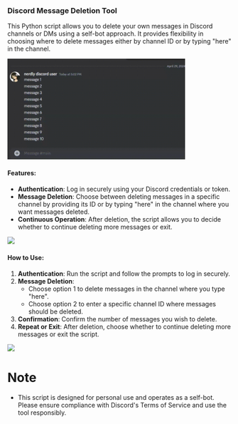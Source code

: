 ### Discord Message Deletion Tool
This Python script allows you to delete your own messages in Discord channels or DMs using a self-bot approach. It provides flexibility in choosing where to delete messages either by channel ID or by typing "here" in the channel. 

<img src="/img/img3.gif" width="400">

#### Features:

- **Authentication**: Log in securely using your Discord credentials or token.
- **Message Deletion**: Choose between deleting messages in a specific channel by providing its ID or by typing "here" in the channel where you want messages deleted.
- **Continuous Operation**: After deletion, the script allows you to decide whether to continue deleting more messages or exit.

<img src="/img/img1.gif" width="400">

#### How to Use:

1. **Authentication**: Run the script and follow the prompts to log in securely.
2. **Message Deletion**:
   - Choose option 1 to delete messages in the channel where you type "here".
   - Choose option 2 to enter a specific channel ID where messages should be deleted.
3. **Confirmation**: Confirm the number of messages you wish to delete.
4. **Repeat or Exit**: After deletion, choose whether to continue deleting more messages or exit the script.

<img src="/img/img2.gif" width="400">

# Note
-   This script is designed for personal use and operates as a self-bot. Please ensure compliance with Discord's Terms of Service and use the tool responsibly.